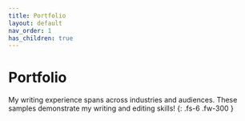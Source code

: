 ```yaml
---
title: Portfolio
layout: default
nav_order: 1
has_children: true
---
```


# Portfolio

My writing experience spans across industries and audiences. These samples demonstrate my writing and editing skills! 
{: .fs-6 .fw-300 }